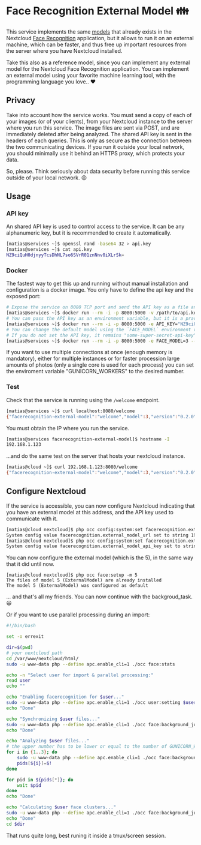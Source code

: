 # Face Recognition External Model 👪
This service implements the same [models](https://github.com/matiasdelellis/facerecognition/wiki/Models) that already exists in the Nextcloud [Face Recognition](https://github.com/matiasdelellis/facerecognition) application, but it allows to run it on an external machine, which can be faster, and thus free up important resources from the server where you have Nextcloud installed.

Take this also as a reference model, since you can implement any external model for the Nextcloud Face Recognition application. You can implement an external model using your favorite machine learning tool, with the programming language you love.. ❤️

## Privacy
Take into account how the service works. You must send a copy of each of your images (or of your clients), from your Nextcloud instance to the server where you run this service.
The image files are sent via POST, and are immediately deleted after being analyzed. The shared API key is sent in the headers of each queries. This is only as secure as the connection between the two communicating devices. If you run it outside your local network, you should minimally use it behind an HTTPS proxy, which protects your data.

So, please. Think seriously about data security before running this service outside of your local network. 😉

## Usage
### API key
An shared API key is used to control access to the service. It can be any alphanumeric key, but it is recommended to create it automatically.
```sh
[matias@services ~]$ openssl rand -base64 32 > api.key
[matias@services ~]$ cat api.key 
NZ9ciQuH0djnyyTcsDhNL7so6SVrR01znNnv0iXLrSk=
```

### Docker
The fastest way to get this up and running without manual installation and configuration is a docker image. You only have to define the api key and the exposed port:
```sh
# Expose the service on 8080 TCP port and send the API key as a file and clear API_KEY enviroment variable. By default it uses model 4 for facial recognition.
[matias@services ~]$ docker run --rm -i -p 8080:5000 -v /path/to/api.key:/app/api.key -e APKI_KEY= --name facerecognition matiasdelellis/facerecognition-external-model:v0.2.0
# You can pass the API key as an environment variable, but it is a practice that is not recommended because it is exposed on the command line.
[matias@services ~]$ docker run --rm -i -p 8080:5000 -e API_KEY="NZ9ciQuH0djnyyTcsDhNL7so6SVrR01znNnv0iXLrSk=" --name facerecognition matiasdelellis/facerecognition-external-model:v0.2.0
# You can change the default model using the `FACE_MODEL` environment variable.
# If you do not set the API key, it remains "some-super-secret-api-key". Needless to say, it is not advisable to leave it by default.
[matias@services ~]$ docker run --rm -i -p 8080:5000 -e FACE_MODEL=3 --name facerecognition matiasdelellis/facerecognition-external-model:v0.2.0 
```
If you want to use multiple connections at once (enough memory is mandatory), either for multiple instances or for faster procession large amounts of photos (only a single core is used for each process) you can set the enviroment variable "GUNICORN_WORKERS" to the desired number.

### Test
Check that the service is running using the `/welcome` endpoint.
```sh
[matias@services ~]$ curl localhost:8080/welcome
{"facerecognition-external-model":"welcome","model":3,"version":"0.2.0"}
```

You must obtain the IP where you run the service.
```sh
[matias@services facerecognition-external-model]$ hostname -I
192.168.1.123
```

...and do the same test on the server that hosts your nextcloud instance.
```sh
[matias@cloud ~]$ curl 192.168.1.123:8080/welcome
{"facerecognition-external-model":"welcome","model":3,"version":"0.2.0"}
```

## Configure Nextcloud
If the service is accessible, you can now configure Nextcloud indicating that you have an external model at this address, and the API key used to communicate with it.
```sh
[matias@cloud nextcloud]$ php occ config:system:set facerecognition.external_model_url --value 192.168.1.123:8080
System config value facerecognition.external_model_url set to string 192.168.1.123:8080
[matias@cloud nextcloud]$ php occ config:system:set facerecognition.external_model_api_key --value NZ9ciQuH0djnyyTcsDhNL7so6SVrR01znNnv0iXLrSk=
System config value facerecognition.external_model_api_key set to string NZ9ciQuH0djnyyTcsDhNL7so6SVrR01znNnv0iXLrSk=
```

You can now configure the external model (which is the 5), in the same way that it did until now.
```
[matias@cloud nextcloud]$ php occ face:setup -m 5
The files of model 5 (ExternalModel) are already installed
The model 5 (ExternalModel) was configured as default
```

... and that's all my friends. You can now continue with the backgroud_task. :smiley:

Or if you want to use parallel processing during an import:
```sh
#!/bin/bash

set -o errexit

dir=$(pwd)
# your nextcloud path
cd /var/www/nextcloud/html/
sudo -u www-data php --define apc.enable_cli=1 ./occ face:stats

echo -n "Select user for import & parallel processing:"
read user
echo ""

echo "Enabling facerecognition for $user..."
sudo -u www-data php --define apc.enable_cli=1 ./occ user:setting $user facerecognition enabled true
echo "Done"

echo "Synchronizing $user files..."
sudo -u www-data php --define apc.enable_cli=1 ./occ face:background_job -u $user --sync-mode
echo "Done"

echo "Analyzing $user files..."
# the upper number has to be lower or equal to the number of GUNICORN_WORKERS
for i in {1..3}; do
    sudo -u www-data php --define apc.enable_cli=1 ./occ face:background_job -u $user --analyze-mode &
    pids[${i}]=$!
done

for pid in ${pids[*]}; do
    wait $pid
done
echo "Done"

echo "Calculating $user face clusters..."
sudo -u www-data php --define apc.enable_cli=1 ./occ face:background_job -u user --cluster-mode
echo "Done"
cd $dir
```
That runs quite long, best runing it inside a tmux/screen session.
